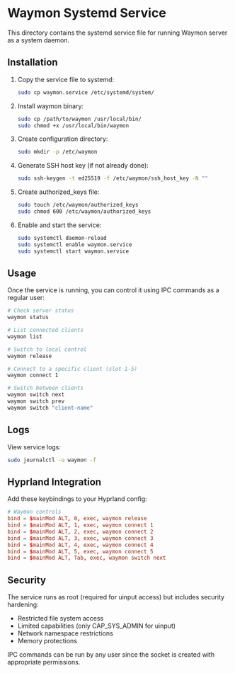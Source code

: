# Waymon Systemd Service

This directory contains the systemd service file for running Waymon server as a system daemon.

## Installation

1. Copy the service file to systemd:
   ```bash
   sudo cp waymon.service /etc/systemd/system/
   ```

2. Install waymon binary:
   ```bash
   sudo cp /path/to/waymon /usr/local/bin/
   sudo chmod +x /usr/local/bin/waymon
   ```

3. Create configuration directory:
   ```bash
   sudo mkdir -p /etc/waymon
   ```

4. Generate SSH host key (if not already done):
   ```bash
   sudo ssh-keygen -t ed25519 -f /etc/waymon/ssh_host_key -N ""
   ```

5. Create authorized_keys file:
   ```bash
   sudo touch /etc/waymon/authorized_keys
   sudo chmod 600 /etc/waymon/authorized_keys
   ```

6. Enable and start the service:
   ```bash
   sudo systemctl daemon-reload
   sudo systemctl enable waymon.service
   sudo systemctl start waymon.service
   ```

## Usage

Once the service is running, you can control it using IPC commands as a regular user:

```bash
# Check server status
waymon status

# List connected clients
waymon list

# Switch to local control
waymon release

# Connect to a specific client (slot 1-5)
waymon connect 1

# Switch between clients
waymon switch next
waymon switch prev
waymon switch "client-name"
```

## Logs

View service logs:
```bash
sudo journalctl -u waymon -f
```

## Hyprland Integration

Add these keybindings to your Hyprland config:

```conf
# Waymon controls
bind = $mainMod ALT, 0, exec, waymon release
bind = $mainMod ALT, 1, exec, waymon connect 1
bind = $mainMod ALT, 2, exec, waymon connect 2
bind = $mainMod ALT, 3, exec, waymon connect 3
bind = $mainMod ALT, 4, exec, waymon connect 4
bind = $mainMod ALT, 5, exec, waymon connect 5
bind = $mainMod ALT, Tab, exec, waymon switch next
```

## Security

The service runs as root (required for uinput access) but includes security hardening:
- Restricted file system access
- Limited capabilities (only CAP_SYS_ADMIN for uinput)
- Network namespace restrictions
- Memory protections

IPC commands can be run by any user since the socket is created with appropriate permissions.
